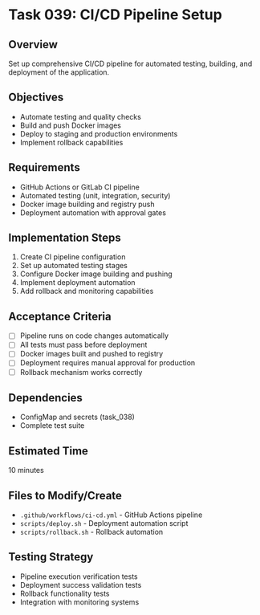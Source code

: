 # Task 039: CI/CD Pipeline Setup

## Overview
Set up comprehensive CI/CD pipeline for automated testing, building, and deployment of the application.

## Objectives
- Automate testing and quality checks
- Build and push Docker images
- Deploy to staging and production environments
- Implement rollback capabilities

## Requirements
- GitHub Actions or GitLab CI pipeline
- Automated testing (unit, integration, security)
- Docker image building and registry push
- Deployment automation with approval gates

## Implementation Steps
1. Create CI pipeline configuration
2. Set up automated testing stages
3. Configure Docker image building and pushing
4. Implement deployment automation
5. Add rollback and monitoring capabilities

## Acceptance Criteria
- [ ] Pipeline runs on code changes automatically
- [ ] All tests must pass before deployment
- [ ] Docker images built and pushed to registry
- [ ] Deployment requires manual approval for production
- [ ] Rollback mechanism works correctly

## Dependencies
- ConfigMap and secrets (task_038)
- Complete test suite

## Estimated Time
10 minutes

## Files to Modify/Create
- `.github/workflows/ci-cd.yml` - GitHub Actions pipeline
- `scripts/deploy.sh` - Deployment automation script
- `scripts/rollback.sh` - Rollback automation

## Testing Strategy
- Pipeline execution verification tests
- Deployment success validation tests
- Rollback functionality tests
- Integration with monitoring systems